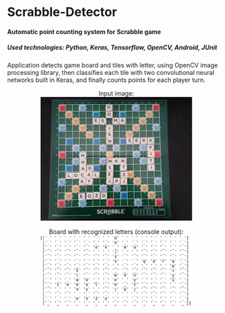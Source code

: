 # Scrabble-Detector
<h4> Automatic point counting system for Scrabble game </h4>  
<h5> Used technologies: Python, Keras, Tensorflow, OpenCV, Android, JUnit </h5>
<p> Application detects game board and tiles with letter, using OpenCV image processing library, then classifies each tile with two convolutional neural networks built in Keras, and finally counts points for each player turn. </p>
<p align="center">
  Input image:
  <br>
  <img src="python/screenshots/input.jpg" width="350"/>
</p>
<p align="center">
  Board with recognized letters (console output):
  <br>
  <img src="python/screenshots/outputNN.png" width="350"/>
</p>
